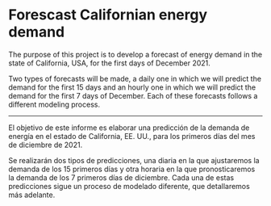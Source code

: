 # Forescast Californian energy demand

The purpose of this project is to develop a forecast of energy demand in the state of California, USA, 
for the first days of December 2021.

Two types of forecasts will be made, a daily one in which we will predict the demand for the first 15 days
and an hourly one in which we will predict the demand for the first 7 days of December. Each of these
forecasts follows a different modeling process.

---------------

El objetivo de este informe es elaborar una predicción de la demanda de energía en el estado de 
California, EE. UU., para los primeros días del mes de diciembre de 2021.

Se realizarán dos tipos de predicciones, una diaria en la que ajustaremos la demanda de los 15 primeros
días y otra horaria en la que pronosticaremos la demanda de los 7 primeros días de diciembre. Cada una
de estas predicciones sigue un proceso de modelado diferente, que detallaremos más adelante.




